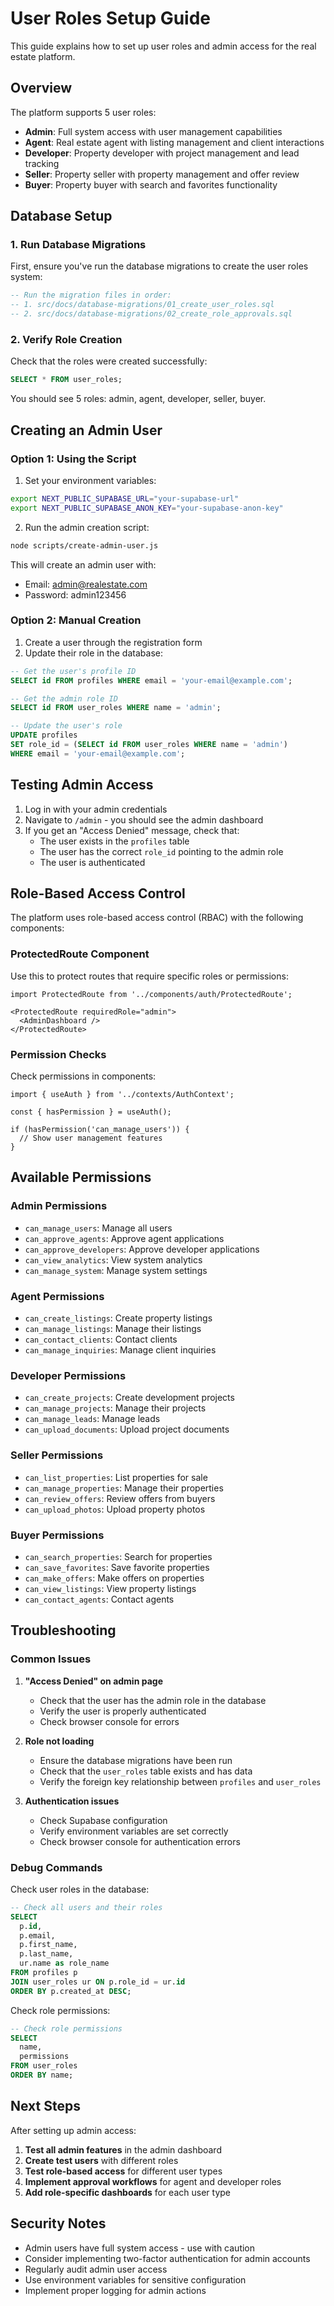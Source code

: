 # User Roles Setup Guide

This guide explains how to set up user roles and admin access for the real estate platform.

## Overview

The platform supports 5 user roles:
- **Admin**: Full system access with user management capabilities
- **Agent**: Real estate agent with listing management and client interactions
- **Developer**: Property developer with project management and lead tracking
- **Seller**: Property seller with property management and offer review
- **Buyer**: Property buyer with search and favorites functionality

## Database Setup

### 1. Run Database Migrations

First, ensure you've run the database migrations to create the user roles system:

```sql
-- Run the migration files in order:
-- 1. src/docs/database-migrations/01_create_user_roles.sql
-- 2. src/docs/database-migrations/02_create_role_approvals.sql
```

### 2. Verify Role Creation

Check that the roles were created successfully:

```sql
SELECT * FROM user_roles;
```

You should see 5 roles: admin, agent, developer, seller, buyer.

## Creating an Admin User

### Option 1: Using the Script

1. Set your environment variables:
```bash
export NEXT_PUBLIC_SUPABASE_URL="your-supabase-url"
export NEXT_PUBLIC_SUPABASE_ANON_KEY="your-supabase-anon-key"
```

2. Run the admin creation script:
```bash
node scripts/create-admin-user.js
```

This will create an admin user with:
- Email: admin@realestate.com
- Password: admin123456

### Option 2: Manual Creation

1. Create a user through the registration form
2. Update their role in the database:

```sql
-- Get the user's profile ID
SELECT id FROM profiles WHERE email = 'your-email@example.com';

-- Get the admin role ID
SELECT id FROM user_roles WHERE name = 'admin';

-- Update the user's role
UPDATE profiles 
SET role_id = (SELECT id FROM user_roles WHERE name = 'admin')
WHERE email = 'your-email@example.com';
```

## Testing Admin Access

1. Log in with your admin credentials
2. Navigate to `/admin` - you should see the admin dashboard
3. If you get an "Access Denied" message, check that:
   - The user exists in the `profiles` table
   - The user has the correct `role_id` pointing to the admin role
   - The user is authenticated

## Role-Based Access Control

The platform uses role-based access control (RBAC) with the following components:

### ProtectedRoute Component

Use this to protect routes that require specific roles or permissions:

```tsx
import ProtectedRoute from '../components/auth/ProtectedRoute';

<ProtectedRoute requiredRole="admin">
  <AdminDashboard />
</ProtectedRoute>
```

### Permission Checks

Check permissions in components:

```tsx
import { useAuth } from '../contexts/AuthContext';

const { hasPermission } = useAuth();

if (hasPermission('can_manage_users')) {
  // Show user management features
}
```

## Available Permissions

### Admin Permissions
- `can_manage_users`: Manage all users
- `can_approve_agents`: Approve agent applications
- `can_approve_developers`: Approve developer applications
- `can_view_analytics`: View system analytics
- `can_manage_system`: Manage system settings

### Agent Permissions
- `can_create_listings`: Create property listings
- `can_manage_listings`: Manage their listings
- `can_contact_clients`: Contact clients
- `can_manage_inquiries`: Manage client inquiries

### Developer Permissions
- `can_create_projects`: Create development projects
- `can_manage_projects`: Manage their projects
- `can_manage_leads`: Manage leads
- `can_upload_documents`: Upload project documents

### Seller Permissions
- `can_list_properties`: List properties for sale
- `can_manage_properties`: Manage their properties
- `can_review_offers`: Review offers from buyers
- `can_upload_photos`: Upload property photos

### Buyer Permissions
- `can_search_properties`: Search for properties
- `can_save_favorites`: Save favorite properties
- `can_make_offers`: Make offers on properties
- `can_view_listings`: View property listings
- `can_contact_agents`: Contact agents

## Troubleshooting

### Common Issues

1. **"Access Denied" on admin page**
   - Check that the user has the admin role in the database
   - Verify the user is properly authenticated
   - Check browser console for errors

2. **Role not loading**
   - Ensure the database migrations have been run
   - Check that the `user_roles` table exists and has data
   - Verify the foreign key relationship between `profiles` and `user_roles`

3. **Authentication issues**
   - Check Supabase configuration
   - Verify environment variables are set correctly
   - Check browser console for authentication errors

### Debug Commands

Check user roles in the database:

```sql
-- Check all users and their roles
SELECT 
  p.id,
  p.email,
  p.first_name,
  p.last_name,
  ur.name as role_name
FROM profiles p
JOIN user_roles ur ON p.role_id = ur.id
ORDER BY p.created_at DESC;
```

Check role permissions:

```sql
-- Check role permissions
SELECT 
  name,
  permissions
FROM user_roles
ORDER BY name;
```

## Next Steps

After setting up admin access:

1. **Test all admin features** in the admin dashboard
2. **Create test users** with different roles
3. **Test role-based access** for different user types
4. **Implement approval workflows** for agent and developer roles
5. **Add role-specific dashboards** for each user type

## Security Notes

- Admin users have full system access - use with caution
- Consider implementing two-factor authentication for admin accounts
- Regularly audit admin user access
- Use environment variables for sensitive configuration
- Implement proper logging for admin actions 